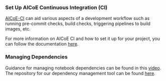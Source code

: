 ### Set Up AICoE Continuous Integration (CI)

[AICoE-CI](https://github.com/aicoe/aicoe-ci#getting-started) can aid various aspects of a development workflow such as running pre-commit checks, build checks, triggering pipelines to build images, etc.

For more information on AICoE CI and how to set it up for your project, you can follow the documentation [here](https://github.com/aicoe/aicoe-ci#getting-started).


### **Managing Dependencies**

Guidance for managing notebook dependencies can be found in this [video](https://www.youtube.com/watch?v=ifyQ2oSxjnU&list=PL8VBRDTElCWpneB4dBu4u1kHElZVWfAwW&index=4). The repository for our dependency management tool can be found [here](https://github.com/thoth-station/jupyterlab-requirements).